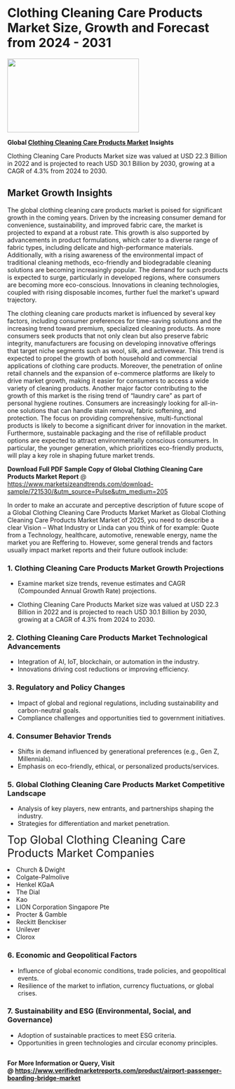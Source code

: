 <H1>Clothing Cleaning Care Products Market Size, Growth and Forecast from 2024 - 2031</H1><img class="aligncenter size-medium wp-image-584254" src="https://thirdeyenews.in/wp-content/uploads/2024/09/Global-Market-Research-300x168.jpeg" alt="" width="300" height="168" /><p><strong>Global&nbsp;<a href="https://www.marketsizeandtrends.com/download-sample/721530/&amp;utm_source=Pulse&amp;utm_medium=205">Clothing Cleaning Care Products Market</a> Insights</strong></p><p>Clothing Cleaning Care Products Market size was valued at USD 22.3 Billion in 2022 and is projected to reach USD 30.1 Billion by 2030, growing at a CAGR of 4.3% from 2024 to 2030.</p><p><h2>Market Growth Insights</h2> <p>The global clothing cleaning care products market is poised for significant growth in the coming years. Driven by the increasing consumer demand for convenience, sustainability, and improved fabric care, the market is projected to expand at a robust rate. This growth is also supported by advancements in product formulations, which cater to a diverse range of fabric types, including delicate and high-performance materials. Additionally, with a rising awareness of the environmental impact of traditional cleaning methods, eco-friendly and biodegradable cleaning solutions are becoming increasingly popular. The demand for such products is expected to surge, particularly in developed regions, where consumers are becoming more eco-conscious. Innovations in cleaning technologies, coupled with rising disposable incomes, further fuel the market's upward trajectory. </p> <p>The clothing cleaning care products market is influenced by several key factors, including consumer preferences for time-saving solutions and the increasing trend toward premium, specialized cleaning products. As more consumers seek products that not only clean but also preserve fabric integrity, manufacturers are focusing on developing innovative offerings that target niche segments such as wool, silk, and activewear. This trend is expected to propel the growth of both household and commercial applications of clothing care products. Moreover, the penetration of online retail channels and the expansion of e-commerce platforms are likely to drive market growth, making it easier for consumers to access a wide variety of cleaning products. Another major factor contributing to the growth of this market is the rising trend of “laundry care” as part of personal hygiene routines. Consumers are increasingly looking for all-in-one solutions that can handle stain removal, fabric softening, and protection. The focus on providing comprehensive, multi-functional products is likely to become a significant driver for innovation in the market. Furthermore, sustainable packaging and the rise of refillable product options are expected to attract environmentally conscious consumers. In particular, the younger generation, which prioritizes eco-friendly products, will play a key role in shaping future market trends. </p><p><span class=""><strong>Download Full PDF Sample Copy of Global Clothing Cleaning Care Products Market Report</strong> @ <a href="https://www.marketsizeandtrends.com/download-sample/721530/&amp;utm_source=Pulse&amp;utm_medium=205" target="_blank">https://www.marketsizeandtrends.com/download-sample/721530/&amp;utm_source=Pulse&amp;utm_medium=205</a></span></p><p>In order to make an accurate and perceptive description of future scope of a Global&nbsp;Clothing Cleaning Care Products Market Market as Global&nbsp;Clothing Cleaning Care Products Market Market of 2025, you need to describe a clear Vision &ndash; What Industry or Linda can you think of for example: Quote from a Technology, healthcare, automotive, renewable energy, name the market you are Reffering to. However, some general trends and factors usually impact market reports and their future outlook include:</p><h3>1.&nbsp;<strong>Clothing Cleaning Care Products Market Growth Projections</strong></h3><ul><li>Examine market size trends, revenue estimates and CAGR (Compounded Annual Growth Rate) projections.</li><li><p>Clothing Cleaning Care Products Market size was valued at USD 22.3 Billion in 2022 and is projected to reach USD 30.1 Billion by 2030, growing at a CAGR of 4.3% from 2024 to 2030.</p></li></ul><h3>2.&nbsp;<strong>Clothing Cleaning Care Products Market Technological Advancements</strong></h3><ul><li>Integration of AI, IoT, blockchain, or automation in the industry.</li><li>Innovations driving cost reductions or improving efficiency.</li></ul><h3>3.&nbsp;<strong>Regulatory and Policy Changes</strong></h3><ul><li>Impact of global and regional regulations, including sustainability and carbon-neutral goals.</li><li>Compliance challenges and opportunities tied to government initiatives.</li></ul><h3>4.&nbsp;<strong>Consumer Behavior Trends</strong></h3><ul><li>Shifts in demand influenced by generational preferences (e.g., Gen Z, Millennials).</li><li>Emphasis on eco-friendly, ethical, or personalized products/services.</li></ul><h3>5.&nbsp;<strong>Global Clothing Cleaning Care Products Market Competitive Landscape</strong></h3><ul><li>Analysis of key players, new entrants, and partnerships shaping the industry.</li><li>Strategies for differentiation and market penetration.</li></ul><p data-pm-slice="1 1 []"><span style="color: inherit; font-family: inherit; font-size: 25px;">Top Global Clothing Cleaning Care Products Market Companies</span></p><div class="" data-test-id=""><p><li>Church & Dwight</li><li> Colgate-Palmolive</li><li> Henkel KGaA</li><li> The Dial</li><li> Kao</li><li> LION Corporation Singapore Pte</li><li> Procter & Gamble</li><li> Reckitt Benckiser</li><li> Unilever</li><li> Clorox</li></p></div><h3>6.&nbsp;<strong>Economic and Geopolitical Factors</strong></h3><ul><li>Influence of global economic conditions, trade policies, and geopolitical events.</li><li>Resilience of the market to inflation, currency fluctuations, or global crises.</li></ul><h3>7.&nbsp;<strong>Sustainability and ESG (Environmental, Social, and Governance)</strong></h3><ul><li>Adoption of sustainable practices to meet ESG criteria.</li><li>Opportunities in green technologies and circular economy principles.</li></ul><h2><strong style="font-size: 14px;">For More Information or Query, Visit @&nbsp;</strong><a style="background-color: #ffffff; font-size: 14px;" href="https://www.marketsizeandtrends.com/report/clothing-cleaning-care-products-market/" target="_blank">https://www.verifiedmarketreports.com/product/airport-passenger-boarding-bridge-market</a></h2>
